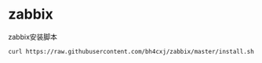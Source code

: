# zabbix

zabbix安装脚本
``` bash
curl https://raw.githubusercontent.com/bh4cxj/zabbix/master/install.sh | sh
```
